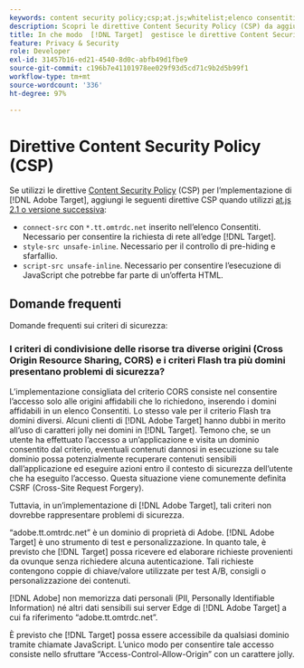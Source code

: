 ```yaml
---
keywords: content security policy;csp;at.js;whitelist;elenco consentiti;sfarfallio;pre-hiding;prehiding
description: Scopri le direttive Content Security Policy (CSP) da aggiungere quando utilizzi Adobe Target.
title: In che modo  [!DNL Target]  gestisce le direttive Content Security Policy (CSP)?
feature: Privacy & Security
role: Developer
exl-id: 31457b16-ed21-4540-8d0c-abfb49d1fbe9
source-git-commit: c196b7e41101978ee029f93d5cd71c9b2d5b99f1
workflow-type: tm+mt
source-wordcount: '336'
ht-degree: 97%

---
```


# Direttive Content Security Policy (CSP)

Se utilizzi le direttive [Content Security Policy](https://en.wikipedia.org/wiki/Content_Security_Policy) (CSP) per l’mplementazione di [!DNL Adobe Target], aggiungi le seguenti direttive CSP quando utilizzi [at.js 2.1 o versione successiva](https://developer.adobe.com/target/implement/client-side/atjs/target-atjs-versions/):

* `connect-src` con `*.tt.omtrdc.net` inserito nell’elenco Consentiti. Necessario per consentire la richiesta di rete all’edge [!DNL Target].
* `style-src unsafe-inline`. Necessario per il controllo di pre-hiding e sfarfallio.
* `script-src unsafe-inline`. Necessario per consentire l’esecuzione di JavaScript che potrebbe far parte di un’offerta HTML.

## Domande frequenti

Domande frequenti sui criteri di sicurezza:

### I criteri di condivisione delle risorse tra diverse origini (Cross Origin Resource Sharing, CORS) e i criteri Flash tra più domini presentano problemi di sicurezza?

L’implementazione consigliata del criterio CORS consiste nel consentire l’accesso solo alle origini affidabili che lo richiedono, inserendo i domini affidabili in un elenco Consentiti. Lo stesso vale per il criterio Flash tra domini diversi. Alcuni clienti di [!DNL Adobe Target] hanno dubbi in merito all’uso di caratteri jolly nei domini in [!DNL Target]. Temono che, se un utente ha effettuato l’accesso a un’applicazione e visita un dominio consentito dal criterio, eventuali contenuti dannosi in esecuzione su tale dominio possa potenzialmente recuperare contenuti sensibili dall’applicazione ed eseguire azioni entro il contesto di sicurezza dell’utente che ha eseguito l’accesso. Questa situazione viene comunemente definita CSRF (Cross-Site Request Forgery).

Tuttavia, in un’implementazione di [!DNL Adobe Target], tali criteri non dovrebbe rappresentare problemi di sicurezza.

“adobe.tt.omtrdc.net” è un dominio di proprietà di Adobe. [!DNL Adobe Target] è uno strumento di test e personalizzazione. In quanto tale, è previsto che [!DNL Target] possa ricevere ed elaborare richieste provenienti da ovunque senza richiedere alcuna autenticazione. Tali richieste contengono coppie di chiave/valore utilizzate per test A/B, consigli o personalizzazione dei contenuti.

[!DNL Adobe] non memorizza dati personali (PII, Personally Identifiable Information) né altri dati sensibili sui server Edge di [!DNL Adobe Target] a cui fa riferimento “adobe.tt.omtrdc.net”.

È previsto che [!DNL Target] possa essere accessibile da qualsiasi dominio tramite chiamate JavaScript. L’unico modo per consentire tale accesso consiste nello sfruttare “Access-Control-Allow-Origin” con un carattere jolly.
